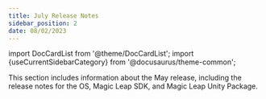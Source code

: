 ```yaml
---
title: July Release Notes
sidebar_position: 2
date: 08/02/2023
---
```


import DocCardList from '@theme/DocCardList';
import {useCurrentSidebarCategory} from '@docusaurus/theme-common';

This section includes information about the May release, including the release notes for the OS, Magic Leap SDK, and Magic Leap Unity Package.

<DocCardList items={useCurrentSidebarCategory().items}/>

